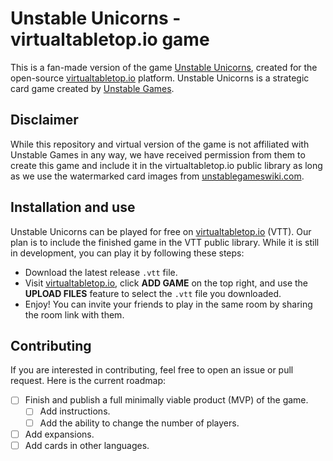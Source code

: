 # Unstable Unicorns - virtualtabletop.io game

This is a fan-made version of the game [Unstable Unicorns](https://www.unstablegames.com/collections/unstable-unicorns), created for the open-source [virtualtabletop.io](https://github.com/ArnoldSmith86/virtualtabletop) platform. Unstable Unicorns is a strategic card game created by [Unstable Games](https://www.unstablegames.com/).


## Disclaimer

While this repository and virtual version of the game is not affiliated with Unstable Games in any way, we have received permission from them to create this game and include it in the virtualtabletop.io public library as long as we use the watermarked card images from [unstablegameswiki.com](http://unstablegameswiki.com).


## Installation and use

Unstable Unicorns can be played for free on [virtualtabletop.io](https://virtualtabletop.io) (VTT). Our plan is to include the finished game in the VTT public library. While it is still in development, you can play it by following these steps:

- Download the latest release `.vtt` file.
- Visit [virtualtabletop.io](https://virtualtabletop.io), click **ADD GAME** on the top right, and use the **UPLOAD FILES** feature to select the `.vtt` file you downloaded.
- Enjoy! You can invite your friends to play in the same room by sharing the room link with them.


## Contributing

If you are interested in contributing, feel free to open an issue or pull request. Here is the current roadmap:

- [ ] Finish and publish a full minimally viable product (MVP) of the game.
    - [ ] Add instructions.
    - [ ] Add the ability to change the number of players.
- [ ] Add expansions.
- [ ] Add cards in other languages.
